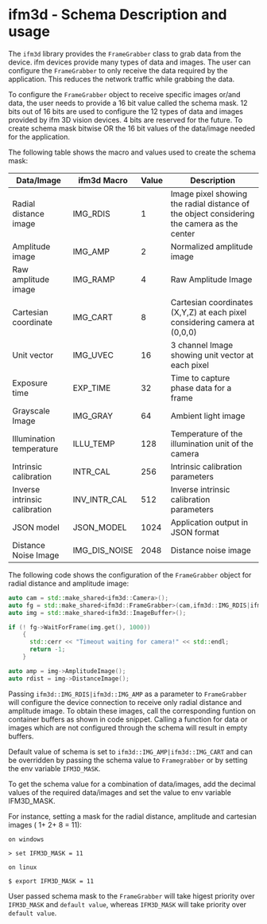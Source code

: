
ifm3d - Schema Description and usage
====================================

The `ifm3d` library provides the `FrameGrabber` class to grab data from the device. ifm devices provide many types of data and images. The user can configure the `FrameGrabber` to only receive the data required by the application. This reduces the network traffic while grabbing the data. 

To configure the `FrameGrabber` object to receive specific images or/and data, the user needs to provide a 16 bit value called the schema mask. 12 bits out of 16 bits are used to configure the 12 types of data and images provided by ifm 3D vision devices. 4 bits are reserved for the future. To create schema mask bitwise OR the 16 bit values of the data/image needed for the application.
 
The following table shows the macro and values used to create the schema mask:

| Data/Image                     | ifm3d Macro  | Value | Description                                                                       |
|--------------------------------|--------------|-------|-----------------------------------------------------------------------------------|
| Radial distance image          | IMG_RDIS     | 1     | Image pixel showing the radial distance  of the object considering the camera as the center |
| Amplitude image                | IMG_AMP      | 2     | Normalized amplitude image                                        |
| Raw amplitude image            | IMG_RAMP     | 4     | Raw Amplitude Image                                                               |
| Cartesian coordinate           | IMG_CART     | 8     | Cartesian coordinates (X,Y,Z) at each pixel considering camera at (0,0,0)          |
| Unit vector                    | IMG_UVEC     | 16    | 3 channel Image showing unit vector at each pixel                                 |
| Exposure time                  | EXP_TIME     | 32    | Time to capture phase data for a frame                                            |
| Grayscale Image                | IMG_GRAY     | 64    | Ambient light image                                                               |
| Illumination temperature       | ILLU_TEMP    | 128   | Temperature of the illumination unit of the camera                                |
| Intrinsic calibration           | INTR_CAL     | 256   | Intrinsic calibration parameters                                                   |
| Inverse intrinsic calibration  | INV_INTR_CAL | 512   | Inverse intrinsic calibration parameters                                           |
| JSON model                     | JSON_MODEL   | 1024  | Application output in JSON format                                                 |
| Distance Noise Image           | IMG_DIS_NOISE| 2048  | Distance noise image                                                              |

The following code shows the configuration of the `FrameGrabber` object for radial distance and amplitude image:

```cpp
auto cam = std::make_shared<ifm3d::Camera>();
auto fg = std::make_shared<ifm3d::FrameGrabber>(cam,ifm3d::IMG_RDIS|ifm3d::IMG_AMP);
auto img = std::make_shared<ifm3d::ImageBuffer>();

if (! fg->WaitForFrame(img.get(), 1000))
    {
      std::cerr << "Timeout waiting for camera!" << std::endl;
      return -1;
    }

auto amp = img->AmplitudeImage();
auto rdist = img->DistanceImage();

```
Passing `ifm3d::IMG_RDIS|ifm3d::IMG_AMP` as a parameter to `FrameGrabber` will configure the
device connection to receive only radial distance and amplitude image. To obtain these images,
call the corresponding funtion on container buffers as shown in code snippet. Calling
a function for data or images which are not configured through the schema will result in empty buffers.

Default value of schema is set to `ifm3d::IMG_AMP|ifm3d::IMG_CART` and can be overridden by
passing the schema value to `Framegrabber` or by setting the env variable `IFM3D_MASK`.

To get the schema value for a combination of data/images, add the decimal values of the required data/images
and set the value to env variable IFM3D_MASK.

For instance, setting a mask for the radial distance, amplitude and cartesian images ( 1+ 2+ 8 = 11):

```
on windows

> set IFM3D_MASK = 11

on linux

$ export IFM3D_MASK = 11
```

User passed schema mask to the `FrameGrabber` will take higest priority over `IFM3D_MASK`
and `default value`, whereas `IFM3D_MASK` will take priority over `default value`.

